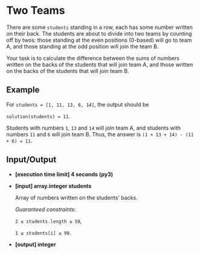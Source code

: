 # Two Teams

There are some `students` standing in a row, each has some number written on their back. The students are about to divide into two teams by counting off by twos: those standing at the even positions (0-based) will go to team A, and those standing at the odd position will join the team B.

Your task is to calculate the difference between the sums of numbers written on the backs of the students that will join team A, and those written on the backs of the students that will join team B.

## Example

For `students = [1, 11, 13, 6, 14]`, the output should be

`solution(students) = 11`.

Students with numbers `1`, `13` and `14` will join team A, and students with numbers `11` and `6` will join team B. Thus, the answer is `(1 + 13 + 14) - (11 + 6) = 11`.

## Input/Output

- **[execution time limit] 4 seconds (py3)**

- **[input] array.integer students**

	Array of numbers written on the students' backs.

	*Guaranteed constraints:*

	`2 ≤ students.length ≤ 50`,

	`1 ≤ students[i] ≤ 99`.

- **[output] integer**

